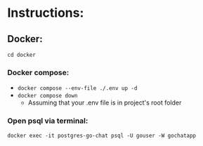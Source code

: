 # Instructions:
## Docker:
`cd docker`
### Docker compose:
- `docker compose --env-file ./.env up -d`
- `docker compose down`
  - Assuming that your .env file is in project's root folder
### Open psql via terminal:
`docker exec -it postgres-go-chat psql -U gouser -W gochatapp`
